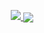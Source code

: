<p align="center">
  <a href="https://github.com/yichen9247">
    <img src="https://github-readme-stats.vercel.app/api?username=yichen9247&show_icons=true&theme=transparent&title_color=65b587&icon_color=7dc09a&border_color=7dc09a" />
  </a>
  <a href="https://github.com/yichen9247">
    <img align="center" src="https://github-readme-stats.vercel.app/api/top-langs/?username=yichen9247&layout=compact&theme=default&hide_border=true" />
  </a>
</p>
